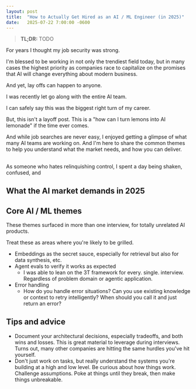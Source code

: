 ```yaml
---
layout: post
title:  "How to Actually Get Hired as an AI / ML Engineer (in 2025)"
date:   2025-07-22 7:00:00 -0600
---
```



> **TL;DR:** TODO


For years I thought my job security was strong.

I'm blessed to be working in not only the trendiest field today, but in many cases the highest priority as companies race to capitalize on the promises that AI will change everything about modern business.

And yet, lay offs can happen to anyone.

I was recently let go along with the entire AI team. 

I can safely say this was the biggest right turn of my career.


But, this isn't a layoff post.
This is a "how can I turn lemons into AI lemonade" if the time ever comes.

And while job searches are never easy, I enjoyed getting a glimpse of what many AI teams are working on.
And I'm here to share the common themes to help you understand what the market needs, and how you can deliver.


## 

As someone who hates relinquishing control, I spent a day being shaken, confused, and 


## What the AI market demands in 2025


## Core AI / ML themes

These themes surfaced in more than one interview, for totally unrelated AI products.

Treat these as areas where you're likely to be grilled.

- Embeddings as the secret sauce, especially for retrieval but also for data synthesis, etc.
- Agent evals to verify it works as expected
  - I was able to lean on the 3T framework for every. single. interview. Regardless of problem domain or agentic application.
- Error handling
  - How do you handle error situations? Can you use existing knowledge or context to retry intelligently? When should you call it and just return an error?



## Tips and advice

- Document your architectural decisions, especially tradeoffs, and both wins and losses. This is great material to leverage during interviews. Turns out, many other companies are hitting the same hurdles you've hit yourself. 
- Don't just work on tasks, but really understand the systems you're building at a high and low level. Be curious about how things work. Challenge assumptions. Poke at things until they break, then make things unbreakable.

